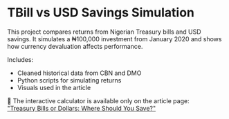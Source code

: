 # TBill vs USD Savings Simulation

This project compares returns from Nigerian Treasury bills and USD savings. It simulates a ₦100,000 investment from January 2020 and shows how currency devaluation affects performance.

Includes:
- Cleaned historical data from CBN and DMO
- Python scripts for simulating returns
- Visuals used in the article

🔗 The interactive calculator is available only on the article page:  
["Treasury Bills or Dollars: Where Should You Save?"](https://trendline.com.ng/articles/treasury-bills-or-dollars-where-should-you-save/)
